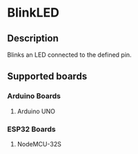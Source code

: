 # BlinkLED
## Description
Blinks an LED connected to the defined pin.

## Supported boards
### Arduino Boards
1. Arduino UNO

### ESP32 Boards
1. NodeMCU-32S
